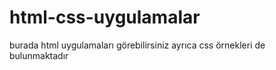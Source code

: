# html-css-uygulamalar
burada html uygulamaları görebilirsiniz ayrıca css örnekleri de bulunmaktadır
